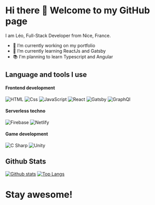 # Hi there 👋 Welcome to my GitHub page

I am Léo, Full-Stack Developer from Nice, France.

- 🔭 I’m currently working on my portfolio
- 🌱 I’m currently learning ReactJs and Gatsby
- 📚 I'm planning to learn Typescript and Angular

## Language and tools I use
#### Frontend development
<p>
  <img alt="HTML" src="https://img.shields.io/badge/HTML-E34F26?logo=html5&logoColor=white&style=flat" />
  <img alt="Css" src="https://img.shields.io/badge/CSS-1572B6?logo=css3&logoColor=white&style=flat" />
  <img alt="JavaScript" src="https://img.shields.io/badge/JavaScript-F7DF1E?logo=javascript&logoColor=white&style=flat" />
  <img alt="React" src="https://img.shields.io/badge/React-61DAFB?logo=react&logoColor=white&style=flat" />
  <img alt="Gatsby" src="https://img.shields.io/badge/Gatsby-663399?logo=gatsby&logoColor=white&style=flat" />
  <img alt="GraphQl" src="https://img.shields.io/badge/GraphQL-E10098?logo=graphql&logoColor=white&style=flat" />
</p>

#### Serverless techno
<p>
  <img alt="Firebase" src="https://img.shields.io/badge/Firebase-FFCA28?logo=firebase&logoColor=black&style=flat" />
  <img alt="Netlify" src="https://img.shields.io/badge/Netlify-00C787?logo=netlify&logoColor=white&style=flat" />
</p>

#### Game development
<p>
  <img alt="C Sharp" src="https://img.shields.io/badge/C%23-239120?logo=c-sharp&logoColor=white&style=flat" />
  <img alt="Unity" src="https://img.shields.io/badge/Unity-000000?logo=unity&logoColor=white&style=flat" />
</p>

## Github Stats
[![Github stats](https://github-readme-stats.vercel.app/api?username=leopaul29&hide=contribs,issues&show_icons=true)](https://github.com/anuraghazra/github-readme-stats)
[![Top Langs](https://github-readme-stats.vercel.app/api/top-langs/?username=leopaul29&layout=compact&hide=C#)](https://github.com/anuraghazra/github-readme-stats)

<!--
✨Wakatime recently added

[![Wakatime stats](https://github-readme-stats.vercel.app/api/wakatime?username=@0ec9f97c-0e0c-4300-b2db-01899b44cb11)](https://github.com/anuraghazra/github-readme-stats)
-->

<!--
**leopaul29/leopaul29** is a ✨ _special_ ✨ repository because its `README.md` (this file) appears on your GitHub profile.

Here are some ideas to get you started:

- 👯 I’m looking to collaborate on ...
- 🤔 I’m looking for help with ...
- 💬 Ask me about ...
- 📫 How to reach me: ...
- 😄 Pronouns: ...
- ⚡ Fun fact: ...

[![ReadMe Card](https://github-readme-stats.vercel.app/api/pin/?username=anuraghazra&repo=github-readme-stats)](https://github.com/anuraghazra/github-readme-stats)
-->

# Stay awesome!

<!--
random quote
[![Quote](https://github-readme-quotes.herokuapp.com/quote?theme=dark&animation=grow_out_in)](https://github.com/shravan20/github-readme-quotes)
-->
